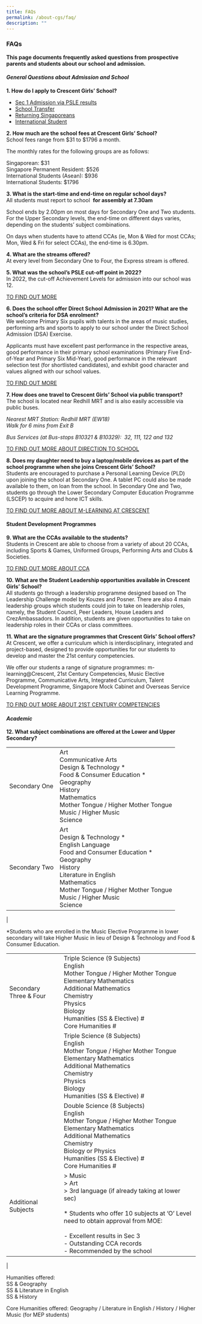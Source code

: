 ```yaml
---
title: FAQs
permalink: /about-cgs/faq/
description: ""
---
```

### **FAQs**

**This page documents frequently asked questions from prospective parents and students about our school and admission.**

#### **_General Questions about Admission and School_**

**1\. How do I apply to Crescent Girls’ School?**
*   [Sec 1 Admission via PSLE results](https://staging.d38imrvfgjjnoy.amplifyapp.com/about-cgs/admission/)  
*   [School Transfer](https://staging.d38imrvfgjjnoy.amplifyapp.com/about-cgs/admission/transfer-of-school/)  
*   [Returning Singaporeans](https://staging.d38imrvfgjjnoy.amplifyapp.com/about-cgs/admission/returning-singaporeans/)  
*   [International Student](https://staging.d38imrvfgjjnoy.amplifyapp.com/about-cgs/admission/international-students/)

**2\. How much are the school fees at Crescent Girls’ School?**<br>
School fees range from $31 to $1796 a month.

The monthly rates for the following groups are as follows:

Singaporean: $31<br>
Singapore Permanent Resident: $526<br>
International Students (Asean): $936<br>
International Students: $1796

**3\. What is the start-time and end-time on regular school days?**<br>
All students must report to school  **for assembly at 7.30am**

School ends by 2.00pm on most days for Secondary One and Two students. For the Upper Secondary levels, the end-time on different days varies, depending on the students’ subject combinations. 

On days when students have to attend CCAs (ie, Mon & Wed for most CCAs; Mon, Wed & Fri for select CCAs), the end-time is 6.30pm. 

**4\. What are the streams offered?**<br>
At every level from Secondary One to Four, the Express stream is offered.

**5\. What was the school’s PSLE cut-off point in 2022?**<br>
In 2022, the cut-off Achievement Levels for admission into our school was 12.

[TO FIND OUT MORE](https://staging.d38imrvfgjjnoy.amplifyapp.com/about-cgs/admission/)

**6. Does the school offer Direct School Admission in 2021? What are the school’s criteria for DSA enrolment?**<br>
We welcome Primary Six pupils with talents in the areas of music studies, performing arts and sports to apply to our school under the Direct School Admission (DSA) Exercise. 

Applicants must have excellent past performance in the respective areas, good performance in their primary school examinations (Primary Five End-of-Year and Primary Six Mid-Year), good performance in the relevant selection test (for shortlisted candidates), and exhibit good character and values aligned with our school values.

[TO FIND OUT MORE](https://staging.d38imrvfgjjnoy.amplifyapp.com/about-cgs/admission/info-on-dsa-to-cgs/)

**7. How does one travel to Crescent Girls’ School via public transport?**<br>
The school is located near Redhill MRT and is also easily accessible via public buses.

_Nearest MRT Station: Redhill MRT (EW18)<br>
Walk for 6 mins from Exit B_

_Bus Services (at Bus-stops B10321 & B10329):  32, 111, 122 and 132_

[TO FIND OUT MORE ABOUT DIRECTION TO SCHOOL](https://staging.d38imrvfgjjnoy.amplifyapp.com/about-cgs/contact-us/)

**8. Does my daughter need to buy a laptop/mobile devices as part of the school programme when she joins Crescent Girls’ School?**<br>
Students are encouraged to purchase a Personal Learning Device (PLD) upon joining the school at Secondary One. A tablet PC could also be made available to them, on loan from the school. In Secondary One and Two, students go through the Lower Secondary Computer Education Programme (LSCEP) to acquire and hone ICT skills.

[TO FIND OUT MORE ABOUT M-LEARNING AT CRESCENT](https://staging.d38imrvfgjjnoy.amplifyapp.com/our-holistic-curriculum/signature-programmes/)

#### **Student Development Programmes**
**9. What are the CCAs available to the students?**<br>
Students in Crescent are able to choose from a variety of about 20 CCAs, including Sports & Games, Uniformed Groups, Performing Arts and Clubs & Societies.

[TO FIND OUT MORE ABOUT CCA](https://staging.d38imrvfgjjnoy.amplifyapp.com/our-holistic-curriculum/cca/)

**10. What are the Student Leadership opportunities available in Crescent Girls’ School?**<br>
All students go through a leadership programme designed based on The Leadership Challenge model by Kouzes and Posner. There are also 4 main leadership groups which students could join to take on leadership roles, namely, the Student Council, Peer Leaders, House Leaders and CrezAmbassadors. In addition, students are given opportunities to take on leadership roles in their CCAs or class committees.

**11. What are the signature programmes that Crescent Girls’ School offers?**<br>
At Crescent, we offer a curriculum which is interdisciplinary, integrated and project-based, designed to provide opportunities for our students to develop and master the 21st century competencies.

We offer our students a range of signature programmes: m-learning@Crescent, 21st Century Competencies, Music Elective Programme, Communicative Arts, Integrated Curriculum, Talent Development Programme, Singapore Mock Cabinet and Overseas Service Learning Programme.

[TO FIND OUT MORE ABOUT 21ST CENTURY COMPETENCIES](https://staging.d38imrvfgjjnoy.amplifyapp.com/our-holistic-curriculum/signature-programmes/21st-century-competencies/)

#### **_Academic_**

**12. What subject combinations are offered at the Lower and Upper Secondary?**

|  |  |
|---|---|
| Secondary One | Art<br>Communicative Arts<br>Design & Technology *<br>Food & Consumer Education *<br>Geography<br>History<br>Mathematics<br>Mother Tongue / Higher Mother Tongue<br>Music / Higher Music<br>Science |
| Secondary Two | Art<br>Design & Technology *<br>English Language<br>Food and Consumer Education *<br>Geography<br>History<br>Literature in English<br>Mathematics<br>Mother Tongue / Higher Mother Tongue<br>Music / Higher Music<br>Science  |
|

*Students who are enrolled in the Music Elective Programme in lower secondary will take Higher Music in lieu of Design & Technology and Food & Consumer Education.

|  |  |
|---|---|
| Secondary Three & Four <br>  |Triple Science (9 Subjects)<br>English<br>Mother Tongue / Higher Mother Tongue<br>Elementary Mathematics<br>Additional Mathematics<br>Chemistry<br>Physics<br>Biology<br>Humanities (SS & Elective) #<br>Core Humanities # <br> |
|  | Triple Science (8 Subjects)<br>English<br>Mother Tongue / Higher Mother Tongue<br>Elementary Mathematics<br>Additional Mathematics<br>Chemistry<br>Physics<br>Biology<br>Humanities (SS & Elective) # |
|  | Double Science (8 Subjects)<br>English<br>Mother Tongue / Higher Mother Tongue<br>Elementary Mathematics<br>Additional Mathematics<br>Chemistry<br>Biology or Physics<br>Humanities (SS & Elective) #<br>Core Humanities # <br> |
| Additional Subjects <br> <br> <br>  | > Music<br>> Art<br>> 3rd language (if already taking at lower sec)<br><br>* Students who offer 10 subjects at ‘O’ Level need to obtain approval from MOE:<br><br>- Excellent results in Sec 3<br>- Outstanding CCA records<br>- Recommended by the school<br> |
|

Humanities offered:<br>
SS & Geography<br>
SS & Literature in English<br>
SS & History

Core Humanities offered: Geography / Literature in English / History / Higher Music (for MEP students)